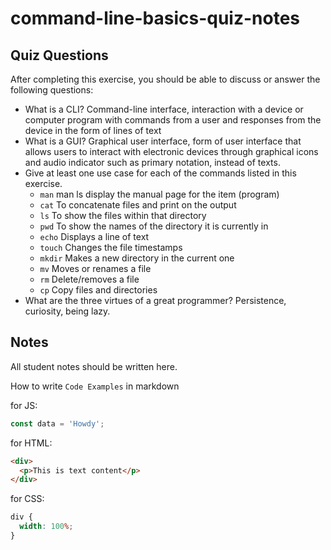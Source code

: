 # command-line-basics-quiz-notes

## Quiz Questions

After completing this exercise, you should be able to discuss or answer the following questions:

- What is a CLI?
  Command-line interface, interaction with a device or computer program with commands from a user and responses from the device in the form of lines of text
- What is a GUI?
  Graphical user interface, form of user interface that allows users to interact with electronic devices through graphical icons and audio indicator such as primary notation, instead of texts.
- Give at least one use case for each of the commands listed in this exercise.
  - `man`
    man ls display the manual page for the item (program)
  - `cat`
    To concatenate files and print on the output
  - `ls`
    To show the files within that directory
  - `pwd`
    To show the names of the directory it is currently in
  - `echo`
    Displays a line of text
  - `touch`
    Changes the file timestamps
  - `mkdir`
    Makes a new directory in the current one
  - `mv`
    Moves or renames a file
  - `rm`
    Delete/removes a file
  - `cp`
    Copy files and directories
- What are the three virtues of a great programmer?
  Persistence, curiosity, being lazy.

## Notes

All student notes should be written here.

How to write `Code Examples` in markdown

for JS:

```javascript
const data = 'Howdy';
```

for HTML:

```html
<div>
  <p>This is text content</p>
</div>
```

for CSS:

```css
div {
  width: 100%;
}
```
